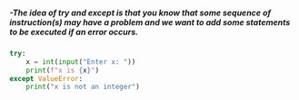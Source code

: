 ##### -The idea of try and except  is that you know that some sequence of instruction(s) may have a problem and we want to add some statements to be executed if an error occurs.

```python
try:
	x = int(input("Enter x: "))
	print(f"x is {x}")
except ValueError:
	print("x is not an integer")

